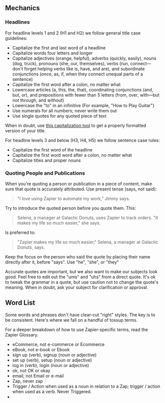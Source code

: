 ## Mechanics

### Headlines

For headline levels 1 and 2 (H1 and H2) we follow general title case guidelines: 

- Capitalize the first and last word of a headline
- Capitalize words four letters and longer
- Capitalize adjectives (orange, helpful), adverbs (quickly, easily), nouns (dog, truck), pronouns (she, our, themselves), verbs (run, connect—don't forget helping verbs like is, have, and are), and subordinate conjunctions (once, as, if, when they connect unequal parts of a sentence)
- Capitalize the first word after a colon, no matter what
- Lowercase articles (a, this, the, that), coordinating conjunctions (and, but, or), and prepositions with fewer than 5 letters (from, over, with—but not through, and without)
- Lowercase the "to" in an infinitive (For example, "How to Play Guitar")
- Use numerals for all numbers; never write them out
- Use single quotes for any quoted piece of text

When in doubt, use [this capitalization tool](https://headlinecapitalization.com/) to get a properly formatted version of your title.

For headline levels 3 and below (H3, H4, H5) we follow sentence case rules:

- Capitalize the first word of the headline
- Capitalize the first word word after a colon, no matter what
- Capitalize titles and proper nouns

### Quoting People and Publications

<!--might need to split this into longform and shortform sections-->

When you're quoting a person or publication in a piece of content, make sure that quote is accurately attributed. Use present tense (says, not said): 

> "I love using Zapier to automate my work," Jimmy says.

Try to introduce the quoted person before you quote them. This:

> Selena, a manager at Galactic Donuts, uses Zapier to track orders. "It makes my life so much easier," she says.

Is preferred to: 

> "Zapier makes my life so much easier," Selena, a manager at Galactic Donuts, says.

Keep the focus on the person who said the quote by placing their name directly after it, before "says". Use "he", "she", or "they" 

<!--do we want to use first or last names?-->

Accurate quotes are important, but we also want to make our subjects look good. Feel free to edit out the "ums" and "uhs" from a direct quote. It's ok to tweak the grammar in a quote, but use caution not to change the quote's meaning. When in doubt, ask your subject for clarification or approval.

## Word List

<!--this could maybe be its own page. But I kind of like the idea of having a fully searchable index of grammar-related items.-->

Some words and phrases don't have clear-cut "right" styles. The key is to be consistent. Here's where we fall on a handful of tossup terms. 

For a deeper breakdown of how to use Zapier-specific terms, read the Zapier Glossary.

<!--add link to the Zapier glossary-->

- eCommerce, not e-commerce or Ecommerce
- eBook, not e-book or Ebook
- sign up (verb), signup (noun or adjective)
- set up (verb), setup (noun or adjective)
- log in (verb), login (noun or adjective)
- ok, not OK or okay
- email, not Email or e-mail
- Zap, never zap
- Trigger / Action when used as a noun in relation to a Zap; trigger / action when used as a verb. Never Triggered. 
- 

